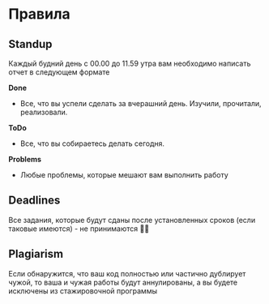 # Правила

## Standup

Каждый будний день с 00.00 до 11.59 утра вам необходимо написать отчет в следующем формате

**Done**

  - Все, что вы успели сделать за вчерашний день. Изучили, прочитали, реализовали.

**ToDo**

  - Все, что вы собираетесь делать сегодня.

**Problems**

  - Любые проблемы, которые мешают вам выполнить работу

## Deadlines

Все задания, которые будут сданы после установленных сроков (если таковые имеются) - не принимаются 🙅‍♂️

## Plagiarism

Если обнаружится, что ваш код полностью или частично дублирует чужой, то ваша и чужая работы будут аннулированы, а вы будете исключены из стажировочной программы
 